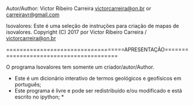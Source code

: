 Autor/Author: Victor Ribeiro Carreira victorcarreira@on.br or carreiravr@gmail.com

Isovalores: Este é uma seleção de instruções para criação de mapas de isovalores.
Copyright (C) 2017 por Victor Ribeiro Carreira / victorcarreira@on.br

===================================APRESENTAÇÃO========================================

O programa Isovalores tem somente um criador/autor/Author.

- Este é um dicionário interativo de termos geológicos e geofísicos em português;
- Este programa é livre e pode ser redistribuído e/ou modificado e está escrito no ipython; *

